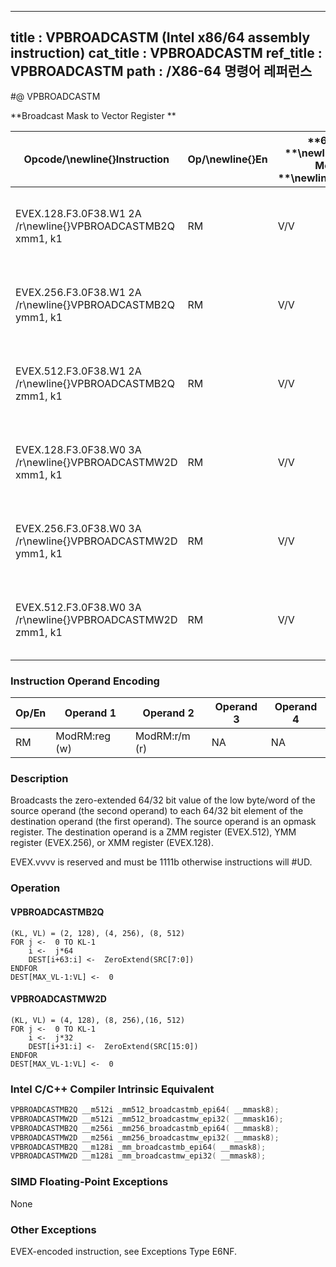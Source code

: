 ----------------------------
title : VPBROADCASTM (Intel x86/64 assembly instruction)
cat_title : VPBROADCASTM
ref_title : VPBROADCASTM
path : /X86-64 명령어 레퍼런스
----------------------------
#@ VPBROADCASTM

**Broadcast Mask to Vector Register **

|**Opcode/**\newline{}**Instruction**|**Op/**\newline{}**En**|**64/32 **\newline{}**bit Mode **\newline{}**Support**|**CPUID **\newline{}**Feature **\newline{}**Flag**|**Description**|
|------------------------------------|-----------------------|------------------------------------------------------|--------------------------------------------------|---------------|
|EVEX.128.F3.0F38.W1 2A /r\newline{}VPBROADCASTMB2Q xmm1, k1|RM |V/V |AVX512VL\newline{}AVX512CD|Broadcast low byte value in k1 to two locations in xmm1.|
|EVEX.256.F3.0F38.W1 2A /r\newline{}VPBROADCASTMB2Q ymm1, k1|RM |V/V |AVX512VL\newline{}AVX512CD|Broadcast low byte value in k1 to four locations in ymm1.|
|EVEX.512.F3.0F38.W1 2A /r\newline{}VPBROADCASTMB2Q zmm1, k1|RM |V/V |AVX512CD|Broadcast low byte value in k1 to eight locations in zmm1.|
|EVEX.128.F3.0F38.W0 3A /r\newline{}VPBROADCASTMW2D xmm1, k1|RM |V/V |AVX512VL\newline{}AVX512CD|Broadcast low word value in k1 to four locations in xmm1.|
|EVEX.256.F3.0F38.W0 3A /r\newline{}VPBROADCASTMW2D ymm1, k1|RM |V/V |AVX512VL\newline{}AVX512CD|Broadcast low word value in k1 to eight locations in ymm1.|
|EVEX.512.F3.0F38.W0 3A /r\newline{}VPBROADCASTMW2D zmm1, k1|RM |V/V |AVX512CD|Broadcast low word value in k1 to sixteen locations in zmm1.|
### Instruction Operand Encoding


|Op/En|Operand 1|Operand 2|Operand 3|Operand 4|
|-----|---------|---------|---------|---------|
|RM|ModRM:reg (w)|ModRM:r/m (r)|NA|NA|
### Description


Broadcasts the zero-extended 64/32 bit value of the low byte/word of the source operand (the second operand) to each 64/32 bit element of the destination operand (the first operand). The source operand is an opmask register. The destination operand is a ZMM register (EVEX.512), YMM register (EVEX.256), or XMM register (EVEX.128).

EVEX.vvvv is reserved and must be 1111b otherwise instructions will #UD.


### Operation
#### VPBROADCASTMB2Q
```info-verb
(KL, VL) = (2, 128), (4, 256), (8, 512)
FOR j <-  0 TO KL-1
    i <-  j*64
    DEST[i+63:i] <-  ZeroExtend(SRC[7:0])
ENDFOR
DEST[MAX_VL-1:VL] <-  0
```
#### VPBROADCASTMW2D
```info-verb
(KL, VL) = (4, 128), (8, 256),(16, 512)
FOR j <-  0 TO KL-1
    i <-  j*32
    DEST[i+31:i] <-  ZeroExtend(SRC[15:0])
ENDFOR
DEST[MAX_VL-1:VL] <-  0
```

### Intel C/C++ Compiler Intrinsic Equivalent

```cpp
VPBROADCASTMB2Q __m512i _mm512_broadcastmb_epi64( __mmask8);
VPBROADCASTMW2D __m512i _mm512_broadcastmw_epi32( __mmask16);
VPBROADCASTMB2Q __m256i _mm256_broadcastmb_epi64( __mmask8);
VPBROADCASTMW2D __m256i _mm256_broadcastmw_epi32( __mmask8);
VPBROADCASTMB2Q __m128i _mm_broadcastmb_epi64( __mmask8);
VPBROADCASTMW2D __m128i _mm_broadcastmw_epi32( __mmask8);
```
### SIMD Floating-Point Exceptions


None

### Other Exceptions


EVEX-encoded instruction, see Exceptions Type E6NF.

